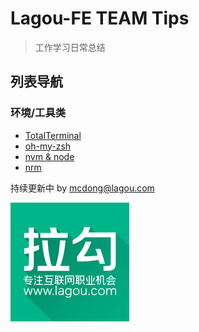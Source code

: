 # Lagou-FE TEAM Tips

> 工作学习日常总结

## 列表导航

### 环境/工具类
* [TotalTerminal](./ToolsAndSetting/TotalTerminal.md)
* [oh-my-zsh](./ToolsAndSetting/oh-my-zsh.md)
* [nvm & node](./ToolsAndSetting/nvm.md)
* [nrm](./ToolsAndSetting/nrm.md)

持续更新中 by <mcdong@lagou.com>

[![拉勾网](./img/logo.png "lagou.com")](http://lagou.com)
